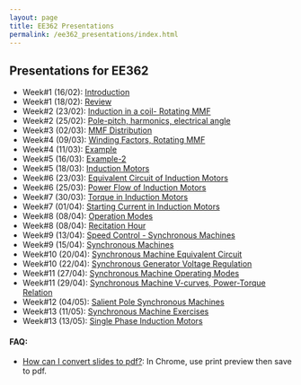 ```yaml
---
layout: page
title: EE362 Presentations
permalink: /ee362_presentations/index.html
---
```


## Presentations for EE362

- Week#1 (16/02): [Introduction](/presentations/ee362_intro.html)
- Week#1 (18/02): [Review](/presentations/ee362_review.html)
- Week#2 (23/02): [Induction in a coil- Rotating MMF](/presentations/ee362_induction.html)
- Week#2 (25/02): [Pole-pitch, harmonics, electrical angle](/presentations/ee362_pole_pitch.html)
- Week#3 (02/03): [MMF Distribution](/presentations/ee362_mmf_distribution.html)
- Week#4 (09/03): [Winding Factors, Rotating MMF](/presentations/ee362_rotating_mmf.html)
- Week#4 (11/03): [Example](/presentations/ee362_rotating_mmf_example.html)
- Week#5 (16/03): [Example-2](/presentations/ee362_mmf_exercise.html)
- Week#5 (18/03): [Induction Motors](/presentations/ee362_induction_motors.html)
- Week#6 (23/03): [Equivalent Circuit of Induction Motors](/presentations/ee362_induction_motor_equivalent_circuit.html)
- Week#6 (25/03): [Power Flow of Induction Motors](/presentations/ee362_induction_motor_power_torque.html)
- Week#7 (30/03): [Torque in Induction Motors](/presentations/ee362_induction_motor_torque_curve.html)
- Week#7 (01/04): [Starting Current in Induction Motors](/presentations/ee362_induction_motor_starting_current.html)
- Week#8 (08/04): [Operation Modes](/presentations/ee362_induction_motor_control.html)
- Week#8 (08/04): [Recitation Hour](/presentations/ee362_recitation.html)
- Week#9 (13/04): [Speed Control - Synchronous Machines](/presentations/ee362_induction_VF_synchronous_motors.html)
- Week#9 (15/04): [Synchronous Machines](/presentations/ee362_synchronous_motors.html)
- Week#10 (20/04): [Synchronous Machine Equivalent Circuit](/presentations/ee362_synchronous_equivalent.html)
- Week#10 (22/04): [Synchronous Generator Voltage Regulation](/presentations/ee362_synchronous_voltage_regulation.html)
- Week#11 (27/04): [Synchronous Machine Operating Modes](/presentations/ee362_synchronous_parallel_power.html)
- Week#11 (29/04): [Synchronous Machine V-curves, Power-Torque Relation](/presentations/ee362_synchronous_v_curves.html)
- Week#12 (04/05): [Salient Pole Synchronous Machines](/presentations/ee362_power_salient.html)
- Week#13 (11/05): [Synchronous Machine Exercises](/presentations/ee362_synch_problems.html)
- Week#13 (13/05): [Single Phase Induction Motors](/presentations/ee362_single_phase_induction.html)


#### FAQ:
- [How can I convert slides to pdf?](https://github.com/gnab/remark/issues/50): In Chrome, use print preview then save to pdf.
